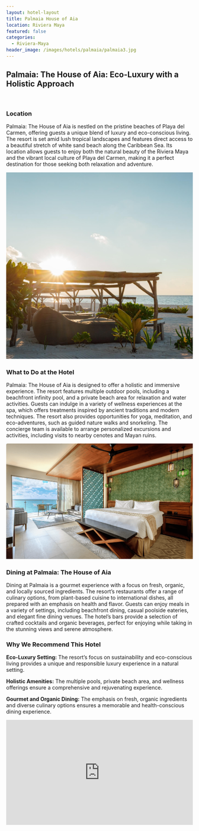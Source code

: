 ```yaml
---
layout: hotel-layout
title: Palmaia House of Aia
location: Riviera Maya
featured: false
categories:
  - Riviera-Maya
header_image: /images/hotels/palmaia/palmaia3.jpg
---
```

## Palmaia: The House of Aia: Eco-Luxury with a Holistic Approach

&nbsp;

### Location

Palmaia: The House of Aia is nestled on the pristine beaches of Playa del Carmen, offering guests a unique blend of luxury and eco-conscious living. The resort is set amid lush tropical landscapes and features direct access to a beautiful stretch of white sand beach along the Caribbean Sea. Its location allows guests to enjoy both the natural beauty of the Riviera Maya and the vibrant local culture of Playa del Carmen, making it a perfect destination for those seeking both relaxation and adventure.

![](/images/hotels/palmaia/palmaia4.jpg)

### What to Do at the Hotel

Palmaia: The House of Aia is designed to offer a holistic and immersive experience. The resort features multiple outdoor pools, including a beachfront infinity pool, and a private beach area for relaxation and water activities. Guests can indulge in a variety of wellness experiences at the spa, which offers treatments inspired by ancient traditions and modern techniques. The resort also provides opportunities for yoga, meditation, and eco-adventures, such as guided nature walks and snorkeling. The concierge team is available to arrange personalized excursions and activities, including visits to nearby cenotes and Mayan ruins.

![](/images/hotels/palmaia/palmaia2.png)

### Dining at Palmaia: The House of Aia

Dining at Palmaia is a gourmet experience with a focus on fresh, organic, and locally sourced ingredients. The resort’s restaurants offer a range of culinary options, from plant-based cuisine to international dishes, all prepared with an emphasis on health and flavor. Guests can enjoy meals in a variety of settings, including beachfront dining, casual poolside eateries, and elegant fine dining venues. The hotel’s bars provide a selection of crafted cocktails and organic beverages, perfect for enjoying while taking in the stunning views and serene atmosphere.

### Why We Recommend This Hotel

**Eco-Luxury Setting:** The resort’s focus on sustainability and eco-conscious living provides a unique and responsible luxury experience in a natural setting.&nbsp;

**Holistic Amenities:** The multiple pools, private beach area, and wellness offerings ensure a comprehensive and rejuvenating experience.&nbsp;

**Gourmet and Organic Dining:** The emphasis on fresh, organic ingredients and diverse culinary options ensures a memorable and health-conscious dining experience.&nbsp;

<style>.embed-container { position: relative; padding-bottom: 56.25%; height: 0; overflow: hidden; max-width: 100%; } .embed-container iframe, .embed-container object, .embed-container embed { position: absolute; top: 0; left: 0; width: 100%; height: 100%; }</style>

<div class="embed-container"><iframe src="https://www.youtube.com/embed/XwC0nrEc2X4" frameborder="0" allowfullscreen=""></iframe></div>